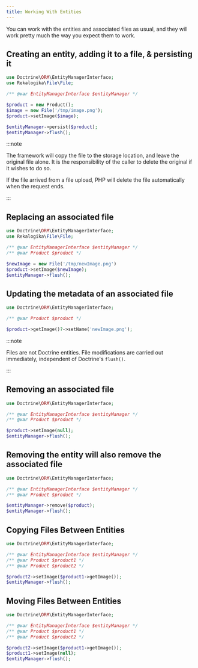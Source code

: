 ```yaml
---
title: Working With Entities
---
```


You can work with the entities and associated files as usual, and they will work
pretty much the way you expect them to work.

## Creating an entity, adding it to a file, & persisting it

```php
use Doctrine\ORM\EntityManagerInterface;
use Rekalogika\File\File;

/** @var EntityManagerInterface $entityManager */

$product = new Product();
$image = new File('/tmp/image.png');
$product->setImage($image);

$entityManager->persist($product);
$entityManager->flush();
```

:::note

The framework will copy the file to the storage location, and leave the original
file alone. It is the responsibility of the caller to delete the original if it
wishes to do so.

If the file arrived from a file upload, PHP will delete the file automatically
when the request ends.

:::

## Replacing an associated file

```php
use Doctrine\ORM\EntityManagerInterface;
use Rekalogika\File\File;

/** @var EntityManagerInterface $entityManager */
/** @var Product $product */

$newImage = new File('/tmp/newImage.png')
$product->setImage($newImage);
$entityManager->flush();
```

## Updating the metadata of an associated file

```php
use Doctrine\ORM\EntityManagerInterface;

/** @var Product $product */

$product->getImage()?->setName('newImage.png');
```

:::note

Files are not Doctrine entities. File modifications are carried out
immediately, independent of Doctrine's `flush()`.

:::

## Removing an associated file

```php
use Doctrine\ORM\EntityManagerInterface;

/** @var EntityManagerInterface $entityManager */
/** @var Product $product */

$product->setImage(null);
$entityManager->flush();
```

## Removing the entity will also remove the associated file

```php
use Doctrine\ORM\EntityManagerInterface;

/** @var EntityManagerInterface $entityManager */
/** @var Product $product */

$entityManager->remove($product);
$entityManager->flush();
```

## Copying Files Between Entities

```php
use Doctrine\ORM\EntityManagerInterface;

/** @var EntityManagerInterface $entityManager */
/** @var Product $product1 */
/** @var Product $product2 */

$product2->setImage($product1->getImage());
$entityManager->flush();
```

## Moving Files Between Entities

```php
use Doctrine\ORM\EntityManagerInterface;

/** @var EntityManagerInterface $entityManager */
/** @var Product $product1 */
/** @var Product $product2 */

$product2->setImage($product1->getImage());
$product1->setImage(null);
$entityManager->flush();
```